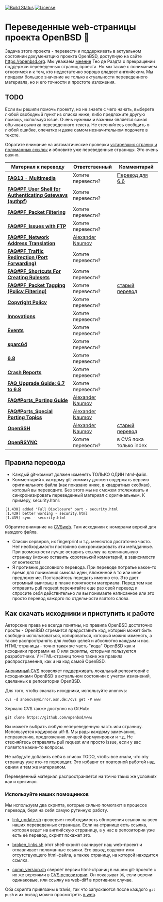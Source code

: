 [![Build Status](https://travis-ci.org/openbsd-ru/openbsd-ru.github.io.svg?branch=master)](https://travis-ci.org/openbsd-ru/openbsd-ru.github.io)
[![License](https://img.shields.io/github/license/openbsd-ru/openbsd-ru.github.io)](https://github.com/openbsd-ru/openbsd-ru.github.io/LICENSE)


# Переведенные web-страницы проекта OpenBSD :blowfish:

Задача этого проекта - перевести и поддерживать в актуальном состоянии
докуменатцию проекта OpenBSD, доступную на сайте https://openbsd.org.
Мы уважаем
[мнение](https://marc.info/?l=openbsd-cvs&m=139637003025491&w=2)
Тео де Раадта о прекращении поддержки переведенных страниц проекта.
Но мы также с пониманием относимся и к тем, кто недостаточно хорошо
владеет английским. Мы придаем большое значение не только актуальности
переведенного материала, но и его точности и простоте изложения.


## TODO
Если вы решили помочь проекту, но не знаете с чего начать, выберете
любой свободный пункт из списка ниже, либо предложите другую помощь, используя
issue. Очень нужным и важным является самая обычная вычитка переведенного текста.
Не стесняйтесь сообщить о любой ошибке, опечатке и даже самом незначительном
подочете в тексте.

Обратите внимание на автоматические проверки
[устаревших страниц и поломанных ссылок](https://travis-ci.org/openbsd-ru/openbsd-ru.github.io)
и обновите уже переведенные страницы. Это очень важно.

| Материал к переводу | Ответственный | Комментарий |
| --- | --- | --- |
| **[FAQ13 - Multimedia](https://www.openbsd.org/faq/faq13.html)** | Хотите перевести?| [Перевод для 6.6](https://openbsd-ru.github.io/faq/faq13.html) |
| **[FAQ#PF_User Shell for Authenticating Gateways (authpf)](https://www.openbsd.org/faq/pf/authpf.html)** | Хотите перевести?| |
| **[FAQ#PF_Packet Filtering](https://www.openbsd.org/faq/pf/filter.html)** | Хотите перевести? | |
| **[FAQ#PF_Issues with FTP](https://www.openbsd.org/faq/pf/ftp.html)** | Хотите перевести? | |
| **[FAQ#PF_Network Address Translation](https://www.openbsd.org/faq/pf/nat.html)** | [Alexander Naumov](https://github.com/alexander-naumov) | |
| **[FAQ#PF_Traffic Redirection (Port Forwarding)](https://www.openbsd.org/faq/pf/rdr.html)** | Хотите перевести? | |
| **[FAQ#PF_Shortcuts For Creating Rulesets](https://www.openbsd.org/faq/pf/shortcuts.html)** | Хотите перевести? | |
| **[FAQ#PF_Packet Tagging (Policy Filtering)](https://www.openbsd.org/faq/pf/tagging.html)** | Хотите перевести? | [старый перевод](https://github.com/alexander-naumov/openbsd-doc-ru/blob/master/openbsd/faq/pf/tagging.html)|
| **[Copyright Policy](https://www.openbsd.org/policy.html)** |  Хотите перевести? | |
| **[Innovations](https://www.openbsd.org/innovations.html)** |  Хотите перевести? | |
| **[Events](https://www.openbsd.org/events.html)** | Хотите перевести? | |
| **[sparc64](https://www.openbsd.org/sparc64.html)** |  Хотите перевести? | |
| **[6.8](https://www.openbsd.org/68.html)** |  Хотите перевести? | |
| **[Crash Reports](https://www.openbsd.org/ddb.html)** |  Хотите перевести? | |
| **[FAQ_Upgrade Guide: 6.7 to 6.8](https://www.openbsd.org/faq/upgrade68.html)** |  Хотите перевести? | |
| **[FAQ#Ports_Porting Guide](https://www.openbsd.org/faq/ports/guide.html)** | [Alexander Naumov](https://github.com/alexander-naumov) | |
| **[FAQ#Ports_Special Porting Topics](https://www.openbsd.org/faq/ports/specialtopics.html)** | [Alexander Naumov](https://github.com/alexander-naumov) | |
| **[OpenSSH](https://www.openssh.com/)** | [Alexander Naumov](https://github.com/alexander-naumov) | [старый перевод](https://github.com/alexander-naumov/openbsd-doc-ru/tree/master/openssh)|
| **[OpenRSYNC](https://www.openbsd.org/openrsync/)** | Хотите перевести? | в CVS пока только index |

## Правила перевода

* Каждый git-коммит должен изменять ТОЛЬКО ОДИН html-файл.
* Комментарий к каждому git-коммиту должен содержать версию
оригинального файла (как показано ниже, в квадратных скобках),
который вы переводите.
Без этого мы не сможем отслеживать и синхронизировать переведенный
материал с оригинальным. К примеру, security.html:

``` 
[1.438] added "Full Disclosure" part - security.html
[1.439] better wording - security.html
[1.439] sync - security.html
``` 
Обратите внимание на [CVSweb](https://cvsweb.openbsd.org/www/).
Там исходники с номерами версий для каждого файла.
* Списки серверов, их fingerprint и т.д. меняются достаточно часто.
Нет необходимости постоянно синхронизировать эти метаданные.
При возможности лучше оставить ссылку на оригинальную страницу
(можно оставить коротенький коментарий, в зависимости от контекста)
* Я противник дословного перевода. При переводе потратье какое-то
время для понимания смысла идеи, вложенной в то или иное предложение.
Постарайтесь передать именно его. Это дает огромный выигрыш в плане
понятности материала. Перед тем как отправить pull request
перечитайте еще раз свой перевод и спросите себя действительно ли
вы понимаете написанное или это просто перевод каждого по отдельности
взятого слова.


## Как скачать исходники и приступить к работе

Авторские права не всегда понятны, но правила OpenBSD достаточно
просты - OpenBSD стремится предоставить код, который может быть
свободно использоваться, копироваться, который можно изменять,
а также распространять для любых целей и абсолютно каждым и нас.
HTML-страницы - точно такая же часть "кода" OpenBSD как и исходники
программ на C или скрипты, которыми пользуются разработчики.
У HTML-страниц точно такие же правила распространения, как и на
код самой OpenBSD.

[Анонимный CVS](https://openbsd-ru.github.io/anoncvs.html)
позволяет поддерживать локальный репозиторий с исходниками
OpenBSD в актуальном состоянии с учетом изменений, сделанных
в репозитории OpenBSD.

Для того, чтобы скачать исходники, используйте anoncvs:
```
cvs -d anoncvs@mirror.osn.de:/cvs get -P www
```
Зеркало CVS также доступно на GitHub:
```
git clone https://github.com/openbsd/www
```
Вы можете выбрать любую непереведенную часть или страницу.
Используется кодировка utf-8. Мы рады каждому замечанию, исправлению,
предложению лучшей формулировки и т.д. Не стесняйтесь отправлять
pull request или просто issue, если у вас появятся какие-то вопросы.

Не забудьте добавить себя в список TODO, чтобы все знали, что эту
страницу уже кто-то переводит. Это избавит от повторной работой
над одним и тем же материалом.

Переведенный материал распространяется на точно таких же условиях
как и оригинал.

### Используйте наших помощников
Мы используем два скрипта, которые сильно помогают в процессе перевода,
беря на себя самую рутинную работу.

* [link_update.sh](https://github.com/openbsd-ru/openbsd-ru.github.io/blob/master/link_update.sh)
проверяет необходимость обновления ссылок на всех наших переведенных
страницах. Если на странице есть ссылка, которая ведет на английскую
стрраницу, а у нас в репозитории уже есть её перевод, скрипт покажет
это.

* [broken_links.sh](https://github.com/openbsd-ru/openbsd-ru.github.io/blob/master/broken_links.sh)
этот shell-скрипт сканирует наш web-проект и отлавливает поломанные
ссылки. Его ввыод содежит имя отсутствующего html-файла, а также
страницу, на которой находится ссылка.

* [comp_version.sh](https://github.com/openbsd-ru/openbsd-ru.github.io/blob/master/comp_version.sh)
сверяет версии html-страниц в нашем git-проекте с их же версиями в
[CVS репозитории](https://cvsweb.openbsd.org/www/).
Он показыват ```OK```, если версии одинаковые, или ссылку на web-diff
в противном случае.

Оба скрипта привязаны к travis, так что запускаются
после каждого ```git push``` и их вывод можно просмотреть
[в web](https://travis-ci.org/openbsd-ru/openbsd-ru.github.io).
